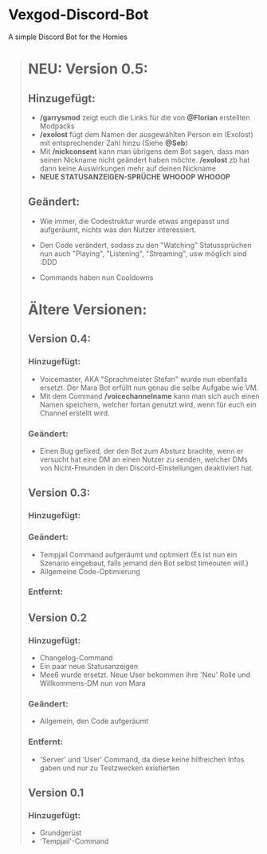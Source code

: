 # Vexgod-Discord-Bot
A simple Discord Bot for the Homies

> # NEU: Version 0.5:
> 
> ## Hinzugefügt:
> * **/garrysmod** zeigt euch die Links für die von **@Florian** erstellten Modpacks
> * **/exolost** fügt dem Namen der ausgewählten Person ein (Exolost) mit entsprechender Zahl hinzu (Siehe **@Seb**)
> * Mit **/nickconsent** kann man übrigens dem Bot sagen, dass man seinen Nickname nicht geändert haben möchte. **/exolost** zb hat dann keine Auswirkungen mehr auf deinen Nickname
> * **NEUE STATUSANZEIGEN-SPRÜCHE  WHOOOP WHOOOP**
> 
> ## Geändert:
> * Wie immer, die Codestruktur wurde etwas angepasst und aufgeräumt, nichts was den Nutzer interessiert.
> * Den Code verändert, sodass zu den "Watching" Statussprüchen nun auch "Playing", "Listening", "Streaming", usw möglich sind :DDD
> 
> * Commands haben nun Cooldowns
> 
> # Ältere Versionen:
> ## Version 0.4:
> 
> ### Hinzugefügt:
> * Voicemaster, AKA "Sprachmeister Stefan" wurde nun ebenfalls ersetzt. Der Mara Bot erfüllt nun genau die selbe Aufgabe wie VM.
> * Mit dem Command **/voicechannelname** kann man sich auch einen Namen speichern, welcher fortan genutzt wird, wenn für euch ein Channel erstellt wird.
> 
> ### Geändert:
> * Einen Bug gefixed, der den Bot zum Absturz brachte, wenn er versucht hat eine DM an einen Nutzer zu senden, welcher DMs von Nicht-Freunden in den Discord-Einstellungen deaktiviert hat.
>
> ## Version 0.3:
> 
> ### Hinzugefügt:
> 
> ### Geändert:
> * Tempjail Command aufgeräumt und optimiert (Es ist nun ein Szenario eingebaut, falls jemand den Bot selbst timeouten will.)
> * Allgemeine Code-Optimierung
> 
> ### Entfernt:
> 
> ## Version 0.2
> 
> ### Hinzugefügt:
> *  Changelog-Command
> *  Ein paar neue Statusanzeigen
> *  Mee6 wurde ersetzt. Neue User bekommen ihre 'Neu' Rolle und Willkommens-DM nun von Mara
> 
> ### Geändert:
> *  Allgemein, den Code aufgeräumt
> 
> ### Entfernt:
> * 'Server' und 'User' Command, da diese keine hilfreichen Infos gaben und nur zu Testzwecken existierten
> 
> ## Version 0.1
> 
> ### Hinzugefügt:
> * Grundgerüst
> * 'Tempjail'-Command
